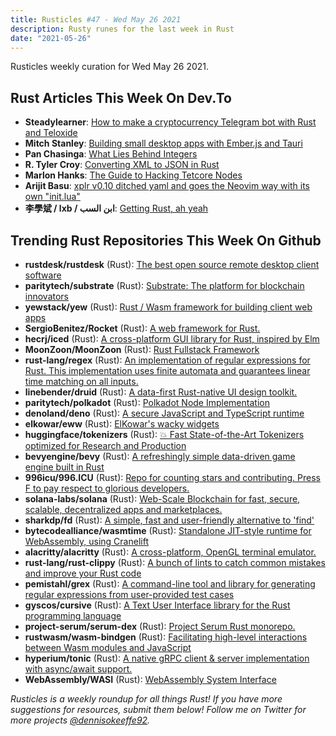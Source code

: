 ```yaml
---
title: Rusticles #47 - Wed May 26 2021
description: Rusty runes for the last week in Rust
date: "2021-05-26"
---
```


Rusticles weekly curation for Wed May 26 2021.

## Rust Articles This Week On Dev.To

- **Steadylearner**: [How to make a cryptocurrency Telegram bot with Rust and Teloxide](https://dev.to/steadylearner/how-to-make-a-telegram-bot-with-rust-teloxide-m60)
- **Mitch Stanley**: [Building small desktop apps with Ember.js and Tauri](https://dev.to/mitchartemis/building-small-desktop-apps-with-ember-js-and-tauri-3o28)
- **Pan Chasinga**: [What Lies Behind Integers](https://dev.to/pancy/what-lies-behind-integers-4696)
- **R. Tyler Croy**: [Converting XML to JSON in Rust](https://dev.to/rtyler/converting-xml-to-json-in-rust-1mnp)
- **Marlon Hanks**: [The Guide to Hacking Tetcore Nodes](https://dev.to/marlonhanks/the-guide-to-hacking-tetcore-nodes-8jf)
- **Arijit Basu**: [xplr v0.10 ditched yaml and goes the Neovim way with its own "init.lua"](https://dev.to/sayanarijit/xplr-v0-10-ditched-yaml-and-goes-the-neovim-way-with-its-own-init-lua-3f5c)
- **李學斌 / lxb / ابن السب**: [Getting Rust, ah yeah](https://dev.to/bencrox/getting-rust-ah-yeah-pbo)

## Trending Rust Repositories This Week On Github

- **rustdesk/rustdesk** (Rust): [The best open source remote desktop client software](https://github.com/rustdesk/rustdesk)
- **paritytech/substrate** (Rust): [Substrate: The platform for blockchain innovators](https://github.com/paritytech/substrate)
- **yewstack/yew** (Rust): [Rust / Wasm framework for building client web apps](https://github.com/yewstack/yew)
- **SergioBenitez/Rocket** (Rust): [A web framework for Rust.](https://github.com/SergioBenitez/Rocket)
- **hecrj/iced** (Rust): [A cross-platform GUI library for Rust, inspired by Elm](https://github.com/hecrj/iced)
- **MoonZoon/MoonZoon** (Rust): [Rust Fullstack Framework](https://github.com/MoonZoon/MoonZoon)
- **rust-lang/regex** (Rust): [An implementation of regular expressions for Rust. This implementation uses finite automata and guarantees linear time matching on all inputs.](https://github.com/rust-lang/regex)
- **linebender/druid** (Rust): [A data-first Rust-native UI design toolkit.](https://github.com/linebender/druid)
- **paritytech/polkadot** (Rust): [Polkadot Node Implementation](https://github.com/paritytech/polkadot)
- **denoland/deno** (Rust): [A secure JavaScript and TypeScript runtime](https://github.com/denoland/deno)
- **elkowar/eww** (Rust): [ElKowar's wacky widgets](https://github.com/elkowar/eww)
- **huggingface/tokenizers** (Rust): [💥 Fast State-of-the-Art Tokenizers optimized for Research and Production](https://github.com/huggingface/tokenizers)
- **bevyengine/bevy** (Rust): [A refreshingly simple data-driven game engine built in Rust](https://github.com/bevyengine/bevy)
- **996icu/996.ICU** (Rust): [Repo for counting stars and contributing. Press F to pay respect to glorious developers.](https://github.com/996icu/996.ICU)
- **solana-labs/solana** (Rust): [Web-Scale Blockchain for fast, secure, scalable, decentralized apps and marketplaces.](https://github.com/solana-labs/solana)
- **sharkdp/fd** (Rust): [A simple, fast and user-friendly alternative to 'find'](https://github.com/sharkdp/fd)
- **bytecodealliance/wasmtime** (Rust): [Standalone JIT-style runtime for WebAssembly, using Cranelift](https://github.com/bytecodealliance/wasmtime)
- **alacritty/alacritty** (Rust): [A cross-platform, OpenGL terminal emulator.](https://github.com/alacritty/alacritty)
- **rust-lang/rust-clippy** (Rust): [A bunch of lints to catch common mistakes and improve your Rust code](https://github.com/rust-lang/rust-clippy)
- **pemistahl/grex** (Rust): [A command-line tool and library for generating regular expressions from user-provided test cases](https://github.com/pemistahl/grex)
- **gyscos/cursive** (Rust): [A Text User Interface library for the Rust programming language](https://github.com/gyscos/cursive)
- **project-serum/serum-dex** (Rust): [Project Serum Rust monorepo.](https://github.com/project-serum/serum-dex)
- **rustwasm/wasm-bindgen** (Rust): [Facilitating high-level interactions between Wasm modules and JavaScript](https://github.com/rustwasm/wasm-bindgen)
- **hyperium/tonic** (Rust): [A native gRPC client & server implementation with async/await support.](https://github.com/hyperium/tonic)
- **WebAssembly/WASI** (Rust): [WebAssembly System Interface](https://github.com/WebAssembly/WASI)

_Rusticles is a weekly roundup for all things Rust! If you have more suggestions for resources, submit them below! Follow me on Twitter for more projects [@dennisokeeffe92](https://twitter.com/dennisokeeffe92)._